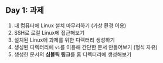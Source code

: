 ## Day 1: 과제

1. 내 컴퓨터에 Linux 설치 마무리하기 (가상 환경 이용)
2. SSH로 로컬 Linux에 접근해보기
3. 설치된 Linux에 과제를 위한 디렉터리 생성하기
4. 생성된 디렉터리에 `vi`를 이용해 간단한 문서 만들어보기 (형식 자유)
5. 생성한 문서의 **심볼릭 링크**를 홈 디렉터리에 생성해보기
